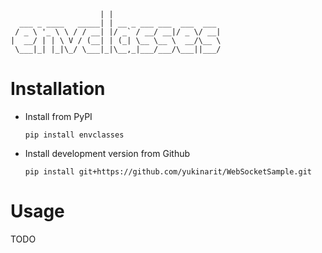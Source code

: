 ```
                    | |
  ___ _ ____   _____| | __ _ ___ ___  ___  ___
 / _ \ '_ \ \ / / __| |/ _` / __/ __|/ _ \/ __|
|  __/ | | \ V / (__| | (_| \__ \__ \  __/\__ \
 \___|_| |_|\_/ \___|_|\__,_|___/___/\___||___/

```

Installation
============

* Install from PyPI
    ```
    pip install envclasses
    ```

* Install development version from Github
    ```
    pip install git+https://github.com/yukinarit/WebSocketSample.git
    ```

Usage
=====

TODO
